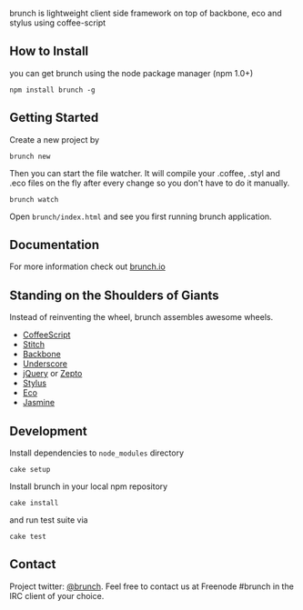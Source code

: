 brunch is lightweight client side framework on top of backbone, eco and stylus using coffee-script

## How to Install

you can get brunch using the node package manager (npm 1.0+)

    npm install brunch -g

## Getting Started

Create a new project by
 
    brunch new
 
Then you can start the file watcher. It will compile your .coffee, .styl and .eco files on the fly after every change so you don't have to do it manually.
 
    brunch watch
 
Open `brunch/index.html` and see you first running brunch application.

## Documentation

For more information check out [brunch.io](http://brunch.io)

## Standing on the Shoulders of Giants

Instead of reinventing the wheel, brunch assembles awesome wheels.

* [CoffeeScript](http://jashkenas.github.com/coffee-script/)
* [Stitch](https://github.com/sstephenson/stitch)
* [Backbone](http://documentcloud.github.com/backbone/)
* [Underscore](http://documentcloud.github.com/underscore/)
* [jQuery](http://jquery.com/) or [Zepto](http://zeptojs.com/)
* [Stylus](https://github.com/LearnBoost/stylus)
* [Eco](https://github.com/sstephenson/eco)
* [Jasmine](http://pivotal.github.com/jasmine/)

## Development

Install dependencies to `node_modules` directory

    cake setup

Install brunch in your local npm repository

    cake install

and run test suite via

    cake test

## Contact

Project twitter: [@brunch](http://twitter.com/brunch).
Feel free to contact us at Freenode #brunch in the IRC client of your choice.
